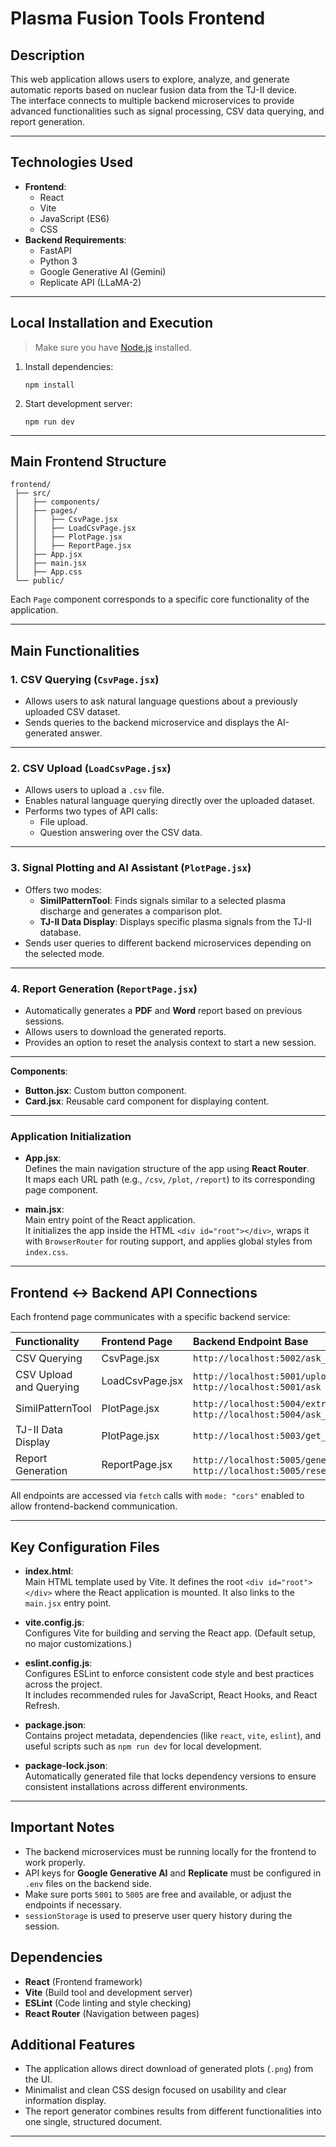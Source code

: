 # Plasma Fusion Tools Frontend

## Description

This web application allows users to explore, analyze, and generate automatic reports based on nuclear fusion data from the TJ-II device.  
The interface connects to multiple backend microservices to provide advanced functionalities such as signal processing, CSV data querying, and report generation.

---

## Technologies Used

- **Frontend**:
  - React
  - Vite
  - JavaScript (ES6)
  - CSS
- **Backend Requirements**:
  - FastAPI
  - Python 3
  - Google Generative AI (Gemini)
  - Replicate API (LLaMA-2)

---

## Local Installation and Execution

> Make sure you have [Node.js](https://nodejs.org/) installed.

1. Install dependencies:
   ```
   npm install
   ```

2. Start development server:
   ```
   npm run dev
   ```

---

## Main Frontend Structure

```text
frontend/
 ├── src/
 │   ├── components/
 │   ├── pages/
 │   │   ├── CsvPage.jsx
 │   │   ├── LoadCsvPage.jsx
 │   │   ├── PlotPage.jsx
 │   │   ├── ReportPage.jsx
 │   ├── App.jsx
 │   ├── main.jsx
 │   ├── App.css
 └── public/
```

Each `Page` component corresponds to a specific core functionality of the application.

---

## Main Functionalities

### 1. CSV Querying (`CsvPage.jsx`)

- Allows users to ask natural language questions about a previously uploaded CSV dataset.
- Sends queries to the backend microservice and displays the AI-generated answer.

---

### 2. CSV Upload (`LoadCsvPage.jsx`)

- Allows users to upload a `.csv` file.
- Enables natural language querying directly over the uploaded dataset.
- Performs two types of API calls:
  - File upload.
  - Question answering over the CSV data.

---

### 3. Signal Plotting and AI Assistant (`PlotPage.jsx`)

- Offers two modes:
  - **SimilPatternTool**: Finds signals similar to a selected plasma discharge and generates a comparison plot.
  - **TJ-II Data Display**: Displays specific plasma signals from the TJ-II database.
- Sends user queries to different backend microservices depending on the selected mode.

---

### 4. Report Generation (`ReportPage.jsx`)

- Automatically generates a **PDF** and **Word** report based on previous sessions.
- Allows users to download the generated reports.
- Provides an option to reset the analysis context to start a new session.

---

**Components**:
- **Button.jsx**: Custom button component.
- **Card.jsx**: Reusable card component for displaying content.

---

### Application Initialization

- **App.jsx**:  
  Defines the main navigation structure of the app using **React Router**.  
  It maps each URL path (e.g., `/csv`, `/plot`, `/report`) to its corresponding page component.

- **main.jsx**:  
  Main entry point of the React application.  
  It initializes the app inside the HTML `<div id="root"></div>`, wraps it with `BrowserRouter` for routing support, and applies global styles from `index.css`.

---

## Frontend ↔ Backend API Connections

Each frontend page communicates with a specific backend service:

| Functionality             | Frontend Page     | Backend Endpoint Base          |
|:---------------------------|:------------------|:-------------------------------|
| CSV Querying               | CsvPage.jsx        | `http://localhost:5002/ask_csv` |
| CSV Upload and Querying    | LoadCsvPage.jsx    | `http://localhost:5001/upload` and `http://localhost:5001/ask` |
| SimilPatternTool           | PlotPage.jsx       | `http://localhost:5004/extract_shot_number_and_database`, `http://localhost:5004/ask_gemini` |
| TJ-II Data Display         | PlotPage.jsx       | `http://localhost:5003/get_tjii_plot` |
| Report Generation          | ReportPage.jsx     | `http://localhost:5005/generate_report` and `http://localhost:5005/reset_context` |

All endpoints are accessed via `fetch` calls with `mode: "cors"` enabled to allow frontend-backend communication.

---

## Key Configuration Files

- **index.html**:  
  Main HTML template used by Vite. It defines the root `<div id="root"></div>` where the React application is mounted. It also links to the `main.jsx` entry point.

- **vite.config.js**:  
  Configures Vite for building and serving the React app. (Default setup, no major customizations.)

- **eslint.config.js**:  
  Configures ESLint to enforce consistent code style and best practices across the project.  
  It includes recommended rules for JavaScript, React Hooks, and React Refresh.

- **package.json**:  
  Contains project metadata, dependencies (like `react`, `vite`, `eslint`), and useful scripts such as `npm run dev` for local development.

- **package-lock.json**:  
  Automatically generated file that locks dependency versions to ensure consistent installations across different environments.

--- 

## Important Notes

- The backend microservices must be running locally for the frontend to work properly.
- API keys for **Google Generative AI** and **Replicate** must be configured in `.env` files on the backend side.
- Make sure ports `5001` to `5005` are free and available, or adjust the endpoints if necessary.
- `sessionStorage` is used to preserve user query history during the session.


## Dependencies

- **React** (Frontend framework)
- **Vite** (Build tool and development server)
- **ESLint** (Code linting and style checking)
- **React Router** (Navigation between pages)


## Additional Features

- The application allows direct download of generated plots (`.png`) from the UI.
- Minimalist and clean CSS design focused on usability and clear information display.
- The report generator combines results from different functionalities into one single, structured document.

---